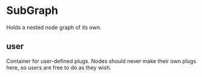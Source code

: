 # SubGraph

Holds a nested node graph of its own.

## user

 Container for user-defined plugs. Nodes
should never make their own plugs here,
so users are free to do as they wish.

